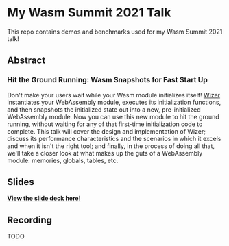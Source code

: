 # My Wasm Summit 2021 Talk

This repo contains demos and benchmarks used for my Wasm Summit 2021 talk!

## Abstract

### Hit the Ground Running: Wasm Snapshots for Fast Start Up

Don't make your users wait while your Wasm module initializes itself!
[Wizer](https://github.com/bytecodealliance/wizer) instantiates your WebAssembly
module, executes its initialization functions, and then snapshots the
initialized state out into a new, pre-initialized WebAssembly module. Now you
can use this new module to hit the ground running, without waiting for any of
that first-time initialization code to complete. This talk will cover the design
and implementation of Wizer; discuss its performance characteristics and the
scenarios in which it excels and when it isn't the right tool; and finally, in
the process of doing all that, we'll take a closer look at what makes up the
guts of a WebAssembly module: memories, globals, tables, etc.

## Slides

[**View the slide deck here!**](https://docs.google.com/presentation/d/1DezYcZ2mPBUN6yW7ZiAqBX_KRr0lLS3NM1RDH5lAfoI/)

## Recording

TODO
